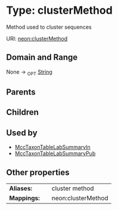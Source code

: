 
# Type: clusterMethod


Method used to cluster sequences

URI: [neon:clusterMethod](https://data.neonscience.org/clusterMethod)


## Domain and Range

None ->  <sub>OPT</sub> [String](types/String.md)

## Parents


## Children


## Used by

 * [MccTaxonTableLabSummaryIn](MccTaxonTableLabSummaryIn.md)
 * [MccTaxonTableLabSummaryPub](MccTaxonTableLabSummaryPub.md)

## Other properties

|  |  |  |
| --- | --- | --- |
| **Aliases:** | | cluster method |
| **Mappings:** | | neon:clusterMethod |

